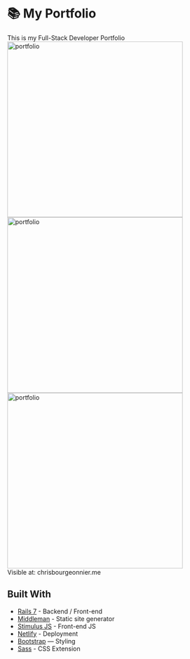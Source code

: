 # 📚 My Portfolio

This is my Full-Stack Developer Portfolio
<br>
<img height="400" alt="portfolio" src="https://github.com/chrisbourgeonnier/portfolio/assets/139029314/bb675448-bc6a-4522-be65-d8524f906382">
<img height="400" alt="portfolio" src="https://github.com/chrisbourgeonnier/portfolio/assets/139029314/a6eada30-0c21-47f4-83c5-f2a97f1c95a7">
<img height="400" alt="portfolio" src="https://github.com/chrisbourgeonnier/portfolio/assets/139029314/95d3335b-36ad-4324-a73f-4e613fda4dc5">
<br>
Visible at: chrisbourgeonnier.me
   
## Built With
- [Rails 7](https://guides.rubyonrails.org/) - Backend / Front-end
- [Middleman](https://middlemanapp.com/) - Static site generator
- [Stimulus JS](https://stimulus.hotwired.dev/) - Front-end JS
- [Netlify](https://www.netlify.com/) - Deployment
- [Bootstrap](https://getbootstrap.com/) — Styling
- [Sass](https://sass-lang.com/) - CSS Extension

